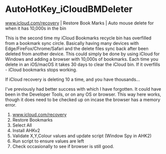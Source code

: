 # AutoHotKey_iCloudBMDeleter

www.icloud.com/recovery | Restore Book Marks | Auto mouse delete for when it has 10,000s in the bin

This is the second time my iCloud Bookmarks recycle bin has overfilled from a bookmark sync circle. Basically having many devices with Edge/FireFox/Chrome/Safari and the delete files sync back after been deleted from another device. This could simply be done by using iCloud for Windows and adding a browser with 10,000s of bookmarks. Each time you delete in an iOS/macOS it takes 30 days to clear the iCloud bin. If it overfills - iCloud bookmarks stops working.

If iCloud recovery is deleting 10 a time, and you have thousands...

I've previously had better success with <something else> which I have forgotten. It could have been in the Developer Tools, or on any OS or browser. This way here works, though it does need to be checked up on incase the browser has a memory error.


1. www.icloud.com/recovery
2. Restore Bookmarks
3. Select All
4. Install AHKv2
5. Validate X,Y,Colour values and update script (Window Spy in AHK2)
6. Run script to ensure values are left
7. Check occasionally to see if browser is still good.


